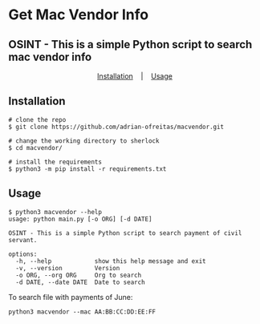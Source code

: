 # Get Mac Vendor Info

## OSINT - This is a simple Python script to search mac vendor info


<p align="center">
  <a href="#installation">Installation</a>
  &nbsp;&nbsp;&nbsp;|&nbsp;&nbsp;&nbsp;
  <a href="#usage">Usage</a> 
</p>

## Installation

```console
# clone the repo
$ git clone https://github.com/adrian-ofreitas/macvendor.git

# change the working directory to sherlock
$ cd macvendor/

# install the requirements
$ python3 -m pip install -r requirements.txt
```

## Usage

```console
$ python3 macvendor --help
usage: python main.py [-o ORG] [-d DATE]

OSINT - This is a simple Python script to search payment of civil servant.

options:
  -h, --help            show this help message and exit
  -v, --version         Version
  -o ORG, --org ORG     Org to search
  -d DATE, --date DATE  Date to search
```

To search file with payments of June:
```
python3 macvendor --mac AA:BB:CC:DD:EE:FF
```
